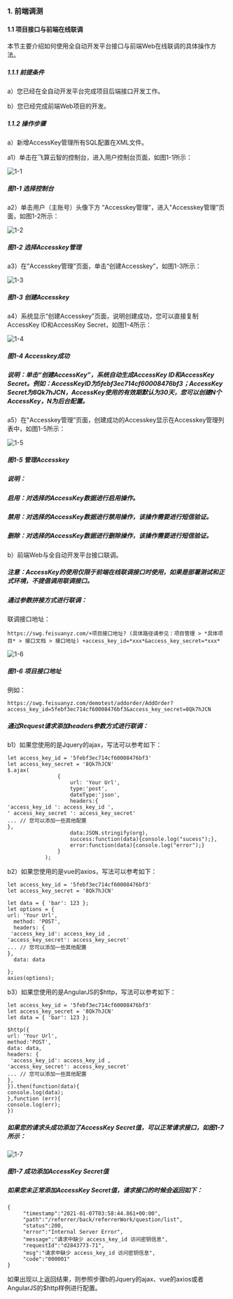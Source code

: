 ### 1. 前端调测

#### 1.1 项目接口与前端在线联调

本节主要介绍如何使用全自动开发平台接口与前端Web在线联调的具体操作方法。

##### 1.1.1 前提条件

a）您已经在全自动开发平台完成项目后端接口开发工作。

b）您已经完成前端Web项目的开发。

##### 1.1.2 操作步骤

a）新增AccessKey管理所有SQL配置在XML文件。

a1）单击在飞算云智的控制台，进入用户控制台页面，如图1-1所示：

![1-1](../../images/SoFlu%EF%BC%88%E5%90%8E%E7%AB%AF%EF%BC%89%E5%BC%80%E5%8F%91%E5%B9%B3%E5%8F%B0/SoFlu%E5%89%8D%E7%AB%AF%E8%B0%83%E6%B5%8B/image.png)

##### 图1-1 选择控制台

a2）单击用户（主账号）头像下方 “Accesskey管理”，进入"Accesskey管理”页面，如图1-2所示：

![1-2](../../images/SoFlu%EF%BC%88%E5%90%8E%E7%AB%AF%EF%BC%89%E5%BC%80%E5%8F%91%E5%B9%B3%E5%8F%B0/SoFlu%E5%89%8D%E7%AB%AF%E8%B0%83%E6%B5%8B/1-2.png)

##### 图1-2 选择Accesskey管理

a3）在"Accesskey管理”页面，单击“创建Accesskey”，如图1-3所示：

![1-3](../../images/SoFlu%EF%BC%88%E5%90%8E%E7%AB%AF%EF%BC%89%E5%BC%80%E5%8F%91%E5%B9%B3%E5%8F%B0/SoFlu%E5%89%8D%E7%AB%AF%E8%B0%83%E6%B5%8B/1-3.png)

##### 图1-3 创建Accesskey

a4）系统显示“创建Accesskey”页面，说明创建成功，您可以直接复制AccessKey ID和AccessKey Secret，如图1-4所示：

![1-4](../../images/SoFlu%EF%BC%88%E5%90%8E%E7%AB%AF%EF%BC%89%E5%BC%80%E5%8F%91%E5%B9%B3%E5%8F%B0/SoFlu%E5%89%8D%E7%AB%AF%E8%B0%83%E6%B5%8B/1-4.png)

##### 图1-4 Accesskey成功

##### 说明：单击“创建AccessKey”，系统自动生成AccessKey ID和AccessKey Secret。例如：AccessKeyID为5febf3ec714cf60008476bf3；AccessKey Secret为8Qk7hJCN，AccessKey使用的有效期默认为30天，您可以创建N个AccessKey，N为后台配置。

a5）在"Accesskey管理”页面，创建成功的Accesskey显示在Accesskey管理列表中，如图1-5所示：

![1-5](../../images/SoFlu%EF%BC%88%E5%90%8E%E7%AB%AF%EF%BC%89%E5%BC%80%E5%8F%91%E5%B9%B3%E5%8F%B0/SoFlu%E5%89%8D%E7%AB%AF%E8%B0%83%E6%B5%8B/1-5.png)

##### 图1-5 管理Accesskey

##### 说明：

##### 启用：对选择的AccessKey数据进行启用操作。

##### 禁用：对选择的AccessKey数据进行禁用操作，该操作需要进行短信验证。

##### 删除：对选择的AccessKey数据进行删除操作，该操作需要进行短信验证。

b）前端Web与全自动开发平台接口联调。

##### 注意：AccessKey的使用仅限于前端在线联调接口时使用，如果是部署测试和正式环境，不提倡调用联调接口。

##### 通过参数拼接方式进行联调：

联调接口地址：

```
https://swg.feisuanyz.com/+项目接口地址? (具体路径请参见：项目管理 > *具体项目* > 接口文档 > 接口地址) +access_key_id=*xxx*&access_key_secret=*xxx*
```

![1-6](../../images/SoFlu%EF%BC%88%E5%90%8E%E7%AB%AF%EF%BC%89%E5%BC%80%E5%8F%91%E5%B9%B3%E5%8F%B0/SoFlu%E5%89%8D%E7%AB%AF%E8%B0%83%E6%B5%8B/1-6.png)

##### 图1-6 项目接口地址

例如：

```
https://swg.feisuanyz.com/demotest/addorder/AddOrder?access_key_id=5febf3ec714cf60008476bf3&access_key_secret=8Qk7hJCN
```

##### 通过Request请求添加headers参数方式进行联调：

b1）如果您使用的是Jquery的ajax，写法可以参考如下：

```
let access_key_id = '5febf3ec714cf60008476bf3'
let access_key_secret = '8Qk7hJCN'
$.ajax(
                {
                    url: 'Your Url',
                    type:'post',
                    dateType:'json',
                    headers:{ 
'access_key_id ': access_key_id ',
' access_key_secret ': access_key_secret'
... // 您可以添加一些其他配置
},
                    data:JSON.stringify(org),
                    success:function(data){console.log("sucess");},
                    error:function(data){console.log("error");}
                }
            );
```

b2）如果您使用的是vue的axios，写法可以参考如下：

```
let access_key_id = '5febf3ec714cf60008476bf3'
let access_key_secret = '8Qk7hJCN'

let data = { 'bar': 123 };
let options = {
url: 'Your Url',
  method: 'POST',
  headers: {
 'access_key_id': access_key_id ,
'access_key_secret': access_key_secret'
... // 您可以添加一些其他配置
},
  data: data
  
};
axios(options);
```

b3）如果您使用的是AngularJS的$http，写法可以参考如下：

```
let access_key_id = '5febf3ec714cf60008476bf3'
let access_key_secret = '8Qk7hJCN'
let data = { 'bar': 123 };

$http({
url: 'Your Url',
method:'POST',
data: data,
headers: {
 'access_key_id': access_key_id ,
'access_key_secret': access_key_secret'
... // 您可以添加一些其他配置
},   
}).then(function(data){
console.log(data);
},function (err){
console.log(err);
})
```

##### 如果您的请求头成功添加了AccessKey Secret值，可以正常请求接口，如图1-7所示：

![1-7](https://www.feisuanyz.com/fsimage/tc-image/tc_1.1_07_img.png)

##### 图1-7 成功添加AccessKey Secret值

##### 如果您未正常添加AccessKey Secret值，请求接口的时候会返回如下：

```
{
     "timestamp":"2021-01-07T03:58:44.861+00:00",
     "path":"/referrer/back/referrerWork/question/list",
     "status":200,
     "error":"Internal Server Error",
     "message":"请求中缺少 access_key_id 访问密钥信息",
     "requestId":"d2843773-71",
     "msg":"请求中缺少 access_key_id 访问密钥信息",
     "code":"000001"
}
```

如果出现以上返回结果，则参照步骤b的Jquery的ajax、vue的axios或者AngularJS的$http样例进行配置。
